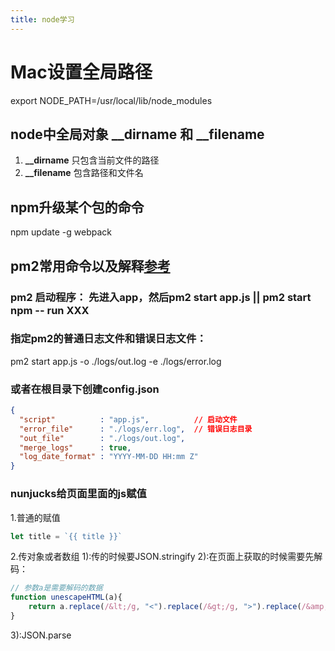 ```yaml
---
title: node学习
---
```


# Mac设置全局路径

  export NODE_PATH=/usr/local/lib/node_modules

## node中全局对象 **__dirname** 和 **__filename**

 1. **__dirname** 只包含当前文件的路径
 2. **__filename** 包含路径和文件名

## npm升级某个包的命令

  npm update -g webpack

## pm2常用命令以及解释[参考](https://www.jianshu.com/p/65ebb4ca70d3)

### pm2 启动程序： 先进入app，然后pm2 start app.js || pm2 start npm -- run XXX

### 指定pm2的普通日志文件和错误日志文件：

  pm2 start app.js -o ./logs/out.log -e ./logs/error.log

### 或者在根目录下创建config.json

```json
{
  "script"          : "app.js",          // 启动文件
  "error_file"      : "./logs/err.log",  // 错误日志目录
  "out_file"        : "./logs/out.log",
  "merge_logs"      : true,
  "log_date_format" : "YYYY-MM-DD HH:mm Z"
}
```

### nunjucks给页面里面的js赋值

1.普通的赋值

```js
let title = `{{ title }}`
```

2.传对象或者数组
1):传的时候要JSON.stringify
2):在页面上获取的时候需要先解码：

```js
// 参数a是需要解码的数据
function unescapeHTML(a){
    return a.replace(/&lt;/g, "<").replace(/&gt;/g, ">").replace(/&amp;/g, "&").replace(/&quot;/g, '"').replace(/&apos;/g, "'");
}
```

3):JSON.parse